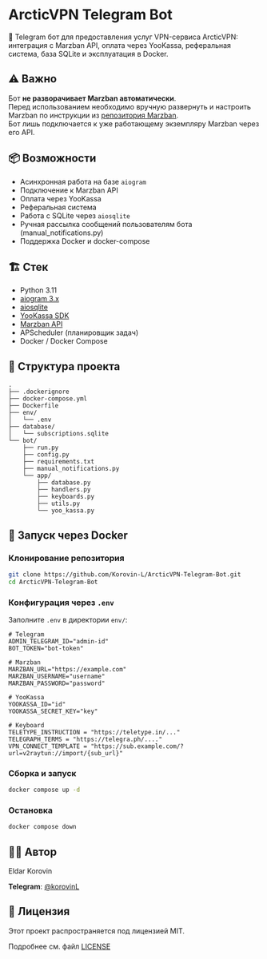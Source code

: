 # ArcticVPN Telegram Bot

🤖 Telegram бот для предоставления услуг VPN-сервиса ArcticVPN: интеграция с Marzban API, оплата через YooKassa, реферальная система, база SQLite и эксплуатация в Docker.

## ⚠️ Важно

Бот **не разворачивает Marzban автоматически**.  
Перед использованием необходимо вручную развернуть и настроить Marzban по инструкции из [репозитория Marzban](https://github.com/Gozargah/Marzban).  
Бот лишь подключается к уже работающему экземпляру Marzban через его API.


## 📦 Возможности

- Асинхронная работа на базе `aiogram`
- Подключение к Marzban API
- Оплата через YooKassa
- Реферальная система
- Работа с SQLite через `aiosqlite`
- Ручная рассылка сообщений пользователям бота (manual_notifications.py)
- Поддержка Docker и docker-compose

## 🏗️ Стек

- Python 3.11
- [aiogram 3.x](https://docs.aiogram.dev/)
- [aiosqlite](https://github.com/omnilib/aiosqlite)
- [YooKassa SDK](https://github.com/yoomoney/yookassa-sdk-python)
- [Marzban API](https://github.com/Gozargah/Marzban)
- APScheduler (планировщик задач)
- Docker / Docker Compose

## 📁 Структура проекта

```
.
├── .dockerignore
├── docker-compose.yml
├── Dockerfile
├── env/
│   └── .env
├── database/
│   └── subscriptions.sqlite
└── bot/
    ├── run.py
    ├── config.py
    ├── requirements.txt
    ├── manual_notifications.py
    └── app/
        ├── database.py
        ├── handlers.py
        ├── keyboards.py
        ├── utils.py
        └── yoo_kassa.py

```

## 🚀 Запуск через Docker

### Клонирование репозитория

```bash
git clone https://github.com/Korovin-L/ArcticVPN-Telegram-Bot.git
cd ArcticVPN-Telegram-Bot
```

### Конфигурация через `.env`

Заполните `.env` в директории `env/`:

```env
# Telegram
ADMIN_TELEGRAM_ID="admin-id"
BOT_TOKEN="bot-token"

# Marzban
MARZBAN_URL="https://example.com"
MARZBAN_USERNAME="username"
MARZBAN_PASSWORD="password"

# YooKassa
YOOKASSA_ID="id"
YOOKASSA_SECRET_KEY="key"

# Keyboard
TELETYPE_INSTRUCTION = "https://teletype.in/..."
TELEGRAPH_TERMS = "https://telegra.ph/...."
VPN_CONNECT_TEMPLATE = "https://sub.example.com/?url=v2raytun://import/{sub_url}"
```

### Сборка и запуск

```bash
docker compose up -d
```

### Остановка

```bash
docker compose down
```

## 🧑‍💻 Автор

Eldar Korovin

**Telegram**: [@korovinL](https://t.me/korovinL)

## 🔑 Лицензия

Этот проект распространяется под лицензией MIT.  

Подробнее см. файл [LICENSE](./LICENSE)